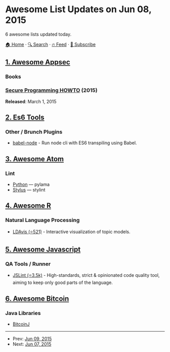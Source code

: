 # Awesome List Updates on Jun 08, 2015

6 awesome lists updated today.

[🏠 Home](/README.md) · [🔍 Search](https://www.trackawesomelist.com/search/) · [🔥 Feed](https://www.trackawesomelist.com/rss.xml) · [📮 Subscribe](https://trackawesomelist.us17.list-manage.com/subscribe?u=d2f0117aa829c83a63ec63c2f&id=36a103854c)



## [1. Awesome Appsec](/content/paragonie/awesome-appsec/README.md)

### Books

### [Secure Programming HOWTO](http://www.dwheeler.com/secure-programs/) (2015)

**Released**: March 1, 2015

## [2. Es6 Tools](/content/addyosmani/es6-tools/README.md)

### Other / Brunch Plugins

*   [babel-node](https://babeljs.io/docs/usage/cli/#babel-node) - Run node cli with ES6 transpiling using Babel.

## [3. Awesome Atom](/content/mehcode/awesome-atom/README.md)

### Lint

*   [Python](https://atom.io/packages/linter-pylama) — pylama
*   [Stylus](https://atom.io/packages/linter-stylint) — stylint

## [4. Awesome R](/content/qinwf/awesome-R/README.md)

### Natural Language Processing

*   [LDAvis (⭐521)](https://github.com/cpsievert/LDAvis) - Interactive visualization of topic models.

## [5. Awesome Javascript](/content/sorrycc/awesome-javascript/README.md)

### QA Tools / Runner

*   [JSLint (⭐3.5k)](https://github.com/douglascrockford/JSLint) - High-standards, strict & opinionated code quality tool, aiming to keep only good parts of the language.

## [6. Awesome Bitcoin](/content/igorbarinov/awesome-bitcoin/README.md)

### Java Libraries

*   [BitcoinJ](https://bitcoinj.github.io)

---

- Prev: [Jun 09, 2015](/content/2015/06/09/README.md)
- Next: [Jun 07, 2015](/content/2015/06/07/README.md)